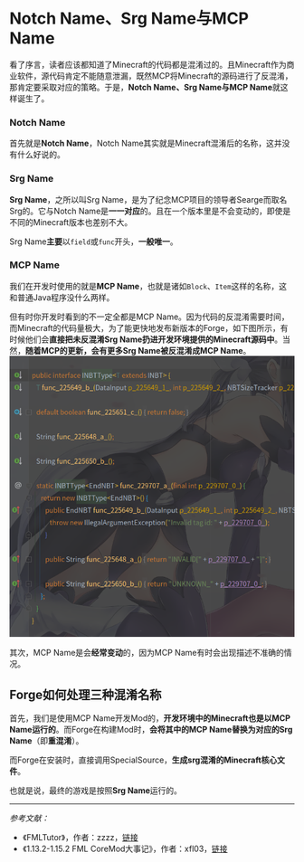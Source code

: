 # Notch Name、Srg Name与MCP Name

看了序言，读者应该都知道了Minecraft的代码都是混淆过的。且Minecraft作为商业软件，源代码肯定不能随意泄漏，既然MCP将Minecraft的源码进行了反混淆，那肯定要采取对应的策略。于是，**Notch Name、Srg Name与MCP Name**就这样诞生了。

### Notch Name

首先就是**Notch Name**，Notch Name其实就是Minecraft混淆后的名称，这并没有什么好说的。

### Srg Name

**Srg Name**，之所以叫Srg Name，是为了纪念MCP项目的领导者Searge而取名Srg的。它与Notch Name是**一一对应**的。且在一个版本里是不会变动的，即使是不同的Minecraft版本也差别不大。

Srg Name**主要**以`field`或`func`开头，**一般唯一**。

### MCP Name

我们在开发时使用的就是**MCP Name**，也就是诸如`Block`、`Item`这样的名称，这和普通Java程序没什么两样。

但有时你开发时看到的不一定全都是MCP Name。因为代码的反混淆需要时间，而Minecraft的代码量极大，为了能更快地发布新版本的Forge，如下图所示，有时候他们会**直接把未反混淆Srg Name扔进开发环境提供的Minecraft源码中**。当然，**随着MCP的更新，会有更多Srg Name被反混淆成MCP Name**。  
![image](../resources/1/1.1-1.png)

其次，MCP Name是会**经常变动**的，因为MCP Name有时会出现描述不准确的情况。

## Forge如何处理三种混淆名称

首先，我们是使用MCP Name开发Mod的，**开发环境中的Minecraft也是以MCP Name运行的**。而Forge在构建Mod时，**会将其中的MCP Name替换为对应的Srg Name**（即**重混淆**）。

而Forge在安装时，直接调用SpecialSource，**生成srg混淆的Minecraft核心文件**。

也就是说，最终的游戏是按照**Srg Name**运行的。

---

*参考文献：*

* 《FMLTutor》，作者：zzzz，[链接](https://fmltutor.ustc-zzzz.net/%E9%99%84%E5%BD%95C-%E6%B7%B7%E6%B7%86%E4%B8%8E%E5%8F%8D%E5%B0%84.html)
* 《1.13.2-1.15.2 FML CoreMod大事记》，作者：xfl03，[链接](https://xfl03.gitbook.io/coremodtutor/4-fml-coremod/4.3#1-13-2-1-152-fml-coremod-da-shi-ji)